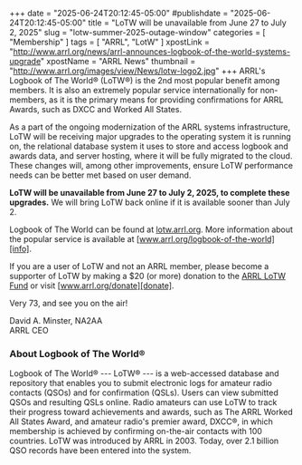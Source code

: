 +++
date = "2025-06-24T20:12:45-05:00"
#publishdate = "2025-06-24T20:12:45-05:00"
title = "LoTW will be unavailable from June 27 to July 2, 2025"
slug = "lotw-summer-2025-outage-window"
categories = [ "Membership" ]
tags = [ "ARRL", "LotW" ]
xpostLink = "http://www.arrl.org/news/arrl-announces-logbook-of-the-world-systems-upgrade"
xpostName = "ARRL News"
thumbnail = "http://www.arrl.org/images/view/News/lotw-logo2.jpg"
+++
ARRL's Logbook of The World&reg; (LoTW&reg;) is the 2nd most popular benefit
among members. It is also an extremely popular service internationally
for non-members, as it is the primary means for providing confirmations
for ARRL Awards, such as DXCC and Worked All States.

As a part of the ongoing modernization of the ARRL systems
infrastructure, LoTW will be receiving major upgrades to the operating
system it is running on, the relational database system it uses to
store and access logbook and awards data, and server hosting, where it
will be fully migrated to the cloud. These changes will, among other
improvements, ensure LoTW performance needs can be better met based on
user demand.
<!--more-->

**LoTW will be unavailable from June 27 to July 2, 2025, to complete
these upgrades.** We will bring LoTW back online if it is available
sooner than July 2.

Logbook of The World can be found at [lotw.arrl.org]. More
information about the popular service is available at
[www.arrl.org/logbook-of-the-world][info].

If you are a user of LoTW and not an ARRL member, please become a
supporter of LoTW by making a $20 (or more) donation to the [ARRL LoTW
Fund][fund] or visit [www.arrl.org/donate][donate].

Very 73, and see you on the air!

David A. Minster, NA2AA<br>
ARRL CEO

### About Logbook of The World&reg;

Logbook of The World&reg; --- LoTW&reg; --- is a web-accessed database and
repository that enables you to submit electronic logs for amateur radio
contacts (QSOs) and for confirmation (QSLs). Users can view submitted
QSOs and resulting QSLs online. Radio amateurs can use LoTW to track
their progress toward achievements and awards, such as The ARRL Worked
All States Award, and amateur radio's premier award, DXCC&reg;, in which
membership is achieved by confirming on-the-air contacts with 100
countries. LoTW was introduced by ARRL in 2003. Today, over 2.1 billion
QSO records have been entered into the system.

[lotw.arrl.org]: https://lotw.arrl.org/
[info]: http://www.arrl.org/logbook-of-the-world
[fund]: https://home.arrl.org/action/Donate/Donate-Now/CashProductId/115203
[donate]: http://www.arrl.org/donate
